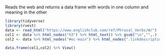Reads the web and returns a data frame with words in one column and meaning in the other

```r
library(tidyverse)
library(rvest)
data <- read_html("https://www.englishclub.com/ref/Phrasal_Verbs/W/")
col1 <- data %>% html_nodes("h3") %>% html_text() %>% gsub("\n","",.)
col2 <- data %>% html_nodes("#ec-main") %>% html_nodes(".linkdescription") %>% html_text()

data.frame(col1,col2) %>% View()
```

